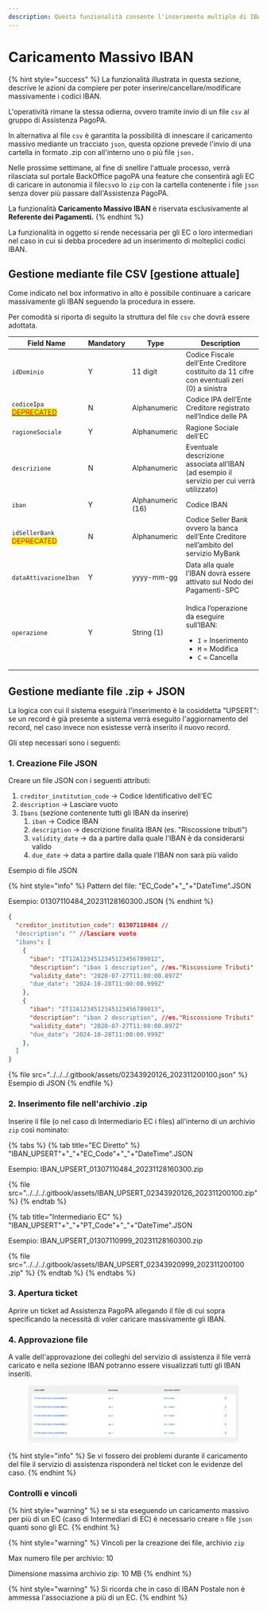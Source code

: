 ```yaml
---
description: Questa funzionalità consente l'inserimento multiplo di IBAN da parte degli EC.
---
```


# Caricamento Massivo IBAN

{% hint style="success" %}
La funzionalità illustrata in questa sezione, descrive le azioni da compiere per poter inserire/cancellare/modificare massivamente i codici IBAN.

L'operatività rimane la stessa odierna, ovvero tramite invio di un file `csv` al gruppo di Assistenza PagoPA.

In alternativa al file `csv` è garantita la possibilità di innescare il caricamento massivo mediante un tracciato `json`, questa opzione prevede l'invio di una cartella in formato .zip con all'interno uno o più file `json.`

Nelle prossime settimane, al fine di snellire l'attuale processo, verrà rilasciata sul portale BackOffice pagoPA una feature che consentirà agli EC di caricare in autonomia il file`csv`o lo `zip` con la cartella contenente i file `json` senza dover più passare dall'Assistenza PagoPA.

La funzionalità **Caricamento Massivo IBAN** è riservata esclusivamente al **Referente dei Pagamenti.**
{% endhint %}

La funzionalità in oggetto si rende necessaria per gli EC o loro intermediari nel caso in cui si debba procedere ad un inserimento di molteplici codici IBAN.&#x20;

## Gestione mediante file CSV \[gestione attuale]

Come indicato nel box informativo in alto è possibile continuare a caricare massivamente gli IBAN seguendo la procedura in essere.&#x20;

Per comodità si riporta di seguito la struttura del file `csv` che dovrà essere adottata.

<table data-full-width="true"><thead><tr><th>Field Name</th><th>Mandatory</th><th>Type</th><th>Description</th></tr></thead><tbody><tr><td><code>idDominio</code></td><td>Y</td><td>11 digit</td><td>Codice Fiscale dell’Ente Creditore costituito da 11 cifre con eventuali zeri (0) a sinistra</td></tr><tr><td><code>codiceIpa</code> <a data-footnote-ref href="#user-content-fn-1"><mark style="color:red;">DEPRECATED</mark></a></td><td>N</td><td>Alphanumeric</td><td>Codice IPA dell’Ente Creditore registrato nell’Indice delle PA</td></tr><tr><td><code>ragioneSociale</code></td><td>Y</td><td>Alphanumeric</td><td>Ragione Sociale dell’EC</td></tr><tr><td><code>descrizione</code></td><td>N</td><td>Alphanumeric</td><td>Eventuale descrizione associata all’IBAN (ad esempio il servizio per cui verrà utilizzato)</td></tr><tr><td><code>iban</code></td><td>Y</td><td>Alphanumeric (16)</td><td>Codice IBAN</td></tr><tr><td><code>idSellerBank</code> <mark style="color:red;">DEPRECATED</mark></td><td>N</td><td>Alphanumeric</td><td>Codice Seller Bank ovvero la banca dell’Ente Creditore nell’ambito del servizio MyBank</td></tr><tr><td><code>dataAttivazioneIban</code></td><td>Y</td><td>yyyy-mm-gg</td><td>Data alla quale l’IBAN dovrà essere attivato sul Nodo dei Pagamenti-SPC</td></tr><tr><td><code>operazione</code></td><td>Y</td><td>String (1)</td><td><p>Indica l’operazione da eseguire sull’IBAN:</p><ul><li><code>I</code> = Inserimento</li><li><code>M</code> = Modifica</li><li><code>C</code> = Cancella</li></ul></td></tr></tbody></table>



## Gestione mediante file .zip + JSON

La logica con cui il sistema eseguirà l'inserimento è la cosiddetta "UPSERT": se un record è già presente a sistema verrà eseguito l'aggiornamento del record, nel caso invece non esistesse verrà inserito il nuovo record.&#x20;

Gli step necessari sono i seguenti:

### 1. Creazione File JSON

Creare un file JSON con i seguenti attributi:&#x20;

1. `creditor_institution_code` -> Codice Identificativo dell'EC
2. `description` -> Lasciare vuoto
3. `Ibans` (sezione contenente tutti gli IBAN da inserire)
   1. `iban` -> Codice IBAN
   2. `description` -> descrizione finalità IBAN (es. "Riscossione tributi")
   3. `validity_date` -> da a partire dalla quale l'IBAN è da considerarsi valido
   4. `due_date` -> data a partire dalla quale l’IBAN non sarà più valido

Esempio di file JSON

{% hint style="info" %}
Pattern del file:  "EC\_Code"+"\_"+"DateTime".JSON&#x20;

Esempio: 01307110484\_20231128160300.JSON
{% endhint %}

```json
{
  "creditor_institution_code": 01307110484 // 
  "description": "" //lasciare vuoto
  "ibans": [
    {
      "iban": "IT12A1234512345123456789012",
      "description": "iban 1 description", //es."Riscossione Tributi"
      "validity_date": "2020-07-27T11:00:00.897Z"
      "due_date": "2024-10-28T11:00:00.999Z"
    }, 
    {
      "iban": "IT12A1234512345123456789013",
      "description": "iban 2 description", //es."Riscossione Tributi"
      "validity_date": "2020-07-27T11:00:00.897Z"
      "due_date": "2024-10-28T11:00:00.999Z"
    },
  ]
} 
```

{% file src="../../../.gitbook/assets/02343920126_202311200100.json" %}
Esempio di JSON
{% endfile %}

### 2. Inserimento file nell'archivio .zip

Inserire il file (o nel caso di Intermediario EC i files) all'interno di un archivio `zip` così nominato:

{% tabs %}
{% tab title="EC Diretto" %}
"IBAN\_UPSERT"+"\_"+"EC\_Code"+"\_"+"DateTime".JSON&#x20;

Esempio: IBAN\_UPSERT\_01307110484\_20231128160300.zip

{% file src="../../../.gitbook/assets/IBAN_UPSERT_02343920126_202311200100.zip" %}
{% endtab %}

{% tab title="Intermediario EC" %}
"IBAN\_UPSERT"+"\_"+"PT\_Code"+"\_"+"DateTime".JSON

Esempio: IBAN\_UPSERT\_01307110999\_20231128160300.zip

{% file src="../../../.gitbook/assets/IBAN_UPSERT_02343920999_202311200100 .zip" %}
{% endtab %}
{% endtabs %}

### 3. Apertura ticket&#x20;

&#x20;Aprire un ticket ad Assistenza PagoPA allegando il file di cui sopra specificando la necessità di voler caricare massivamente gli IBAN.

### 4. Approvazione file

A valle dell'approvazione dei colleghi del servizio di assistenza il file verrà caricato e nella sezione IBAN potranno essere visualizzati tutti gli IBAN inseriti.

<figure><img src="../../../.gitbook/assets/Screenshot 2023-11-28 alle 16.41.19.png" alt=""><figcaption></figcaption></figure>

{% hint style="info" %}
Se vi fossero dei problemi durante il caricamento del file il servizio di assistenza risponderà nel ticket con le evidenze del caso.&#x20;
{% endhint %}



### Controlli e vincoli

{% hint style="warning" %}
se si sta eseguendo un caricamento massivo per più di un EC (caso di Intermediari di EC) è necessario creare `n` file `json` quanti sono gli EC.
{% endhint %}

{% hint style="warning" %}
Vincoli per la creazione dei file, archivio `zip`

Max numero file per archivio: 10

Dimensione massima archivio zip: 10 MB
{% endhint %}

{% hint style="warning" %}
Si ricorda che in caso di IBAN Postale non è ammessa l'associazione a più di un EC.
{% endhint %}

[^1]: 
